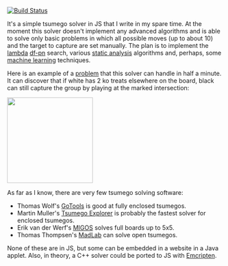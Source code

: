 [![Build Status](https://travis-ci.org/d180cf/tsumego.js.svg?branch=master)](https://travis-ci.org/d180cf/tsumego.js)

It's a simple tsumego solver in JS that I write in my spare time. At the moment this solver doesn't implement any advanced algorithms and is able to solve only basic problems in which all possible moves (up to about 10) and the target to capture are set manually. The plan is to implement the [lambda](http://www.t-t.dk/publications/lambda_lncs.pdf) [df-pn](http://www.ijcai.org/papers07/Papers/IJCAI07-387.pdf) search, various [static analysis](https://webdocs.cs.ualberta.ca/~mmueller/ps/gpw97.pdf) algorithms and, perhaps, some [machine learning](http://arxiv.org/abs/1412.3409) techniques.

Here is an example of a [problem](http://www.goproblems.com/9210) that this solver can handle in half a minute. It can discover that if white has 2 ko treats elsewhere on the board, black can still capture the group by playing at the marked intersection:

<img src="https://rawgit.com/d180cf/tsumego.js/master/docs/pics/9210.sgf.svg#234252343242" height="200pt" />

As far as I know, there are very few tsumego solving software:

- Thomas Wolf's [GoTools](http://lie.math.brocku.ca/gotools/index.php?content=about) is good at fully enclosed tsumegos.
- Martin Muller's [Tsumego Explorer](http://webdocs.cs.ualberta.ca/~mmueller/ps/aaai05-tsumego.pdf) is probably the fastest solver for enclosed tsumegos.
- Erik van der Werf's [MIGOS](http://erikvanderwerf.tengen.nl/5x5/5x5solved.html) solves full boards up to 5x5.
- Thomas Thompsen's [MadLab](http://www.t-t.dk/madlab/) can solve open tsumegos.

None of these are in JS, but some can be embedded in a website in a Java applet. Also, in theory, a C++ solver could be ported to JS with [Emcripten](https://en.wikipedia.org/wiki/Emscripten).
